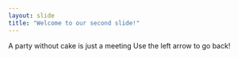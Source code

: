 ```yaml
---
layout: slide
title: "Welcome to our second slide!"
---
```

A party without cake is just a meeting
Use the left arrow to go back!
